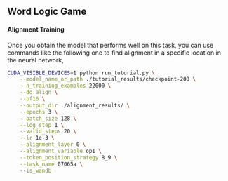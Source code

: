 ## Word Logic Game

#### Alignment Training
Once you obtain the model that performs well on this task, you can use commands like the following one to find alignment in a specific location in the neural network,
```bash
CUDA_VISIBLE_DEVICES=1 python run_tutorial.py \
    --model_name_or_path ./tutorial_results/checkpoint-200 \
    --n_training_examples 22000 \
    --do_align \
    --bf16 \
    --output_dir ./alignment_results/ \
    --epochs 3 \
    --batch_size 128 \
    --log_step 1 \
    --valid_steps 20 \
    --lr 1e-3 \
    --alignment_layer 0 \
    --alignment_variable op1 \
    --token_position_strategy 8_9 \
    --task_name 07065a \
    --is_wandb
```